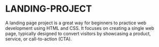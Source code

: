 # LANDING-PROJECT
 A landing page project is a great way for beginners to practice web development using HTML and CSS. It focuses on creating a single web page, typically designed to convert visitors by showcasing a product, service, or call-to-action (CTA). 
